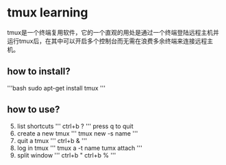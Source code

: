 # tmux learning
tmux是一个终端复用软件，它的一个直观的用处是通过一个终端登陆远程主机并运行tmux后，在其中可以开启多个控制台而无需在浪费多余终端来连接远程主机。
## how to install?
'''bash
sudo apt-get install tmux
'''
## how to use?
5. list shortcuts
'''
ctrl+b ?
'''
press q to quit
1. create a new tmux
'''
tmux new -s name
'''
2. quit a tmux
'''
ctrl+b &
'''
3. log in tmux
'''
tmux a -t name
tumx attach
'''
4. split window 
'''
ctrl+b "
ctrl+b %
'''




